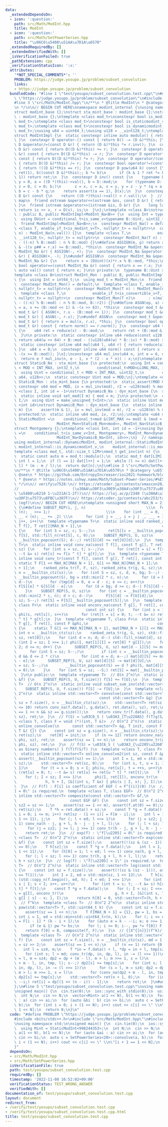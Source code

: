 ```yaml
---
data:
  _extendedDependsOn:
  - icon: ':question:'
    path: src/Math/ModInt.hpp
    title: ModInt
  - icon: ':question:'
    path: src/Math/SetPowerSeries.hpp
    title: "\u96C6\u5408\u51AA\u7D1A\u6570"
  _extendedRequiredBy: []
  _extendedVerifiedWith: []
  _isVerificationFailed: true
  _pathExtension: cpp
  _verificationStatusIcon: ':x:'
  attributes:
    '*NOT_SPECIAL_COMMENTS*': ''
    PROBLEM: https://judge.yosupo.jp/problem/subset_convolution
    links:
    - https://judge.yosupo.jp/problem/subset_convolution
  bundledCode: "#line 1 \"test/yosupo/subset_convolution.test.cpp\"\n#define PROBLEM\
    \ \"https://judge.yosupo.jp/problem/subset_convolution\"\n#include <bits/stdc++.h>\n\
    #line 3 \"src/Math/ModInt.hpp\"\n/**\n * @title ModInt\n * @category \u6570\u5B66\
    \n */\n\n// BEGIN CUT HERE\nnamespace modint_internal {\nusing namespace std;\n\
    struct modint_base {};\nstruct sta_mint_base : modint_base {};\nstruct dyn_mint_base\
    \ : modint_base {};\ntemplate <class mod_t>\nconstexpr bool is_modint_v = is_base_of_v<modint_base,\
    \ mod_t>;\ntemplate <class mod_t>\nconstexpr bool is_staticmodint_v = is_base_of_v<sta_mint_base,\
    \ mod_t>;\ntemplate <class mod_t>\nconstexpr bool is_dynamicmodint_v = is_base_of_v<dyn_mint_base,\
    \ mod_t>;\nusing u64 = uint64_t;\nusing u128 = __uint128_t;\ntemplate <class D>\n\
    struct ModIntImpl {\n  static constexpr inline auto modulo() { return D::mod;\
    \ }\n  constexpr D operator-() const { return D() -= (D &)*this; }\n  constexpr\
    \ D &operator/=(const D &r) { return (D &)*this *= r.inv(); }\n  constexpr D operator+(const\
    \ D &r) const { return D((D &)*this) += r; }\n  constexpr D operator-(const D\
    \ &r) const { return D((D &)*this) -= r; }\n  constexpr D operator*(const D &r)\
    \ const { return D((D &)*this) *= r; }\n  constexpr D operator/(const D &r) const\
    \ { return D((D &)*this) /= r; }\n  constexpr bool operator!=(const D &r) const\
    \ { return !((D &)*this == r); }\n  constexpr D pow(u64 k) const {\n    for (D\
    \ ret(1), b((const D &)*this);; b *= b)\n      if (k & 1 ? ret *= b : 0; !(k >>=\
    \ 1)) return ret;\n  }\n  constexpr D inv() const {\n    typename D::Int x = 1,\
    \ y = 0, a = ((D *)this)->val(), b = D::mod;\n    for (typename D::Int q = 0,\
    \ z = 0, c = 0; b;)\n      z = x, c = a, x = y, y = z - y * (q = a / b), a = b,\
    \ b = c - b * q;\n    return assert(a == 1), D(x);\n  }\n  constexpr bool operator<(const\
    \ D &r) const {\n    return ((D *)this)->val() < r.val();\n  }  // for set or\
    \ map\n  friend ostream &operator<<(ostream &os, const D &r) { return os << r.val();\
    \ }\n  friend istream &operator>>(istream &is, D &r) {\n    long long v;\n   \
    \ return is >> v, r = D(v), is;\n  }\n};\ntemplate <class B>\nstruct ModInt_Na\
    \ : public B, public ModIntImpl<ModInt_Na<B>> {\n  using Int = typename B::Int;\n\
    \  using DUint = conditional_t<is_same_v<typename B::Uint, uint32_t>, u64, u128>;\n\
    \  friend ModIntImpl<ModInt_Na<B>>;\n  constexpr ModInt_Na() = default;\n  template\
    \ <class T, enable_if_t<is_modint_v<T>, nullptr_t> = nullptr>\n  constexpr ModInt_Na(T\
    \ n) : ModInt_Na(n.val()) {}\n  template <class T,\n            enable_if_t<is_convertible_v<T,\
    \ __int128_t>, nullptr_t> = nullptr>\n  constexpr ModInt_Na(T n) : x(n < 0 ? B::mod\
    \ - ((-n) % B::mod) : n % B::mod) {}\n#define ASSIGN(m, p) return x m## = B::mod\
    \ & -((x p## = r.x) >= B::mod), *this\n  constexpr ModInt_Na &operator+=(const\
    \ ModInt_Na &r) { ASSIGN(-, +); }\n  constexpr ModInt_Na &operator-=(const ModInt_Na\
    \ &r) { ASSIGN(+, -); }\n#undef ASSIGN\n  constexpr ModInt_Na &operator*=(const\
    \ ModInt_Na &r) {\n    return x = (DUint)(x)*r.x % B::mod, *this;\n  }\n  constexpr\
    \ bool operator==(const ModInt_Na &r) const { return x == r.x; }\n  constexpr\
    \ auto val() const { return x; }\n\n private:\n  typename B::Uint x = 0;\n};\n\
    template <class B>\nstruct ModInt_Mon : public B, public ModIntImpl<ModInt_Mon<B>>\
    \ {\n  using Int = int64_t;\n  using mod_t = ModInt_Mon;\n  friend ModIntImpl<ModInt_Mon<B>>;\n\
    \  constexpr ModInt_Mon() = default;\n  template <class T, enable_if_t<is_modint_v<T>,\
    \ nullptr_t> = nullptr>\n  constexpr ModInt_Mon(T n) : ModInt_Mon(n.val()) {}\n\
    \  template <class T,\n            enable_if_t<is_convertible_v<T, __int128_t>,\
    \ nullptr_t> = nullptr>\n  constexpr ModInt_Mon(T n)\n      : x(mul(n < 0 ? B::mod\
    \ - ((-n) % B::mod) : n % B::mod, B::r2)) {}\n#define ASGN(op, a) return x op##\
    \ = a, x += (B::mod << 1) & -(x >> 63), *this\n  constexpr mod_t &operator+=(const\
    \ mod_t &r) { ASGN(+, r.x - (B::mod << 1)); }\n  constexpr mod_t &operator-=(const\
    \ mod_t &r) { ASGN(-, r.x); }\n#undef ASGN\n  constexpr mod_t &operator*=(const\
    \ mod_t &r) { return x = mul(x, r.x), *this; }\n  constexpr bool operator==(const\
    \ mod_t &r) const { return norm() == r.norm(); }\n  constexpr u64 val() const\
    \ {\n    u64 ret = reduce(x) - B::mod;\n    return ret + (B::mod & -(ret >> 63));\n\
    \  }\n\n private:\n  static constexpr inline u64 reduce(const u128 &w) {\n   \
    \ return u64(w >> 64) + B::mod - ((u128(u64(w) * B::iv) * B::mod) >> 64);\n  }\n\
    \  static constexpr inline u64 mul(u64 l, u64 r) { return reduce(u128(l) * r);\
    \ }\n  u64 x = 0;\n  constexpr inline u64 norm() const { return x - (B::mod &\
    \ -(x >= B::mod)); }\n};\nconstexpr u64 mul_inv(u64 n, int e = 6, u64 x = 1) {\n\
    \  return e ? mul_inv(n, e - 1, x * (2 - x * n)) : x;\n}\ntemplate <u64 MOD>\n\
    struct StaticB_Na : sta_mint_base {\n protected:\n  using Int = conditional_t\
    \ < MOD < INT_MAX, int32_t,\n        conditional_t<MOD<LLONG_MAX, int64_t, __int128_t>>;\n\
    \  using Uint = conditional_t < MOD < INT_MAX, uint32_t,\n        conditional_t<MOD<LLONG_MAX,\
    \ u64, u128>>;\n  static constexpr Uint mod = MOD;\n};\ntemplate <u64 MOD>\nstruct\
    \ StaticB_Mon : sta_mint_base {\n protected:\n  static_assert(MOD & 1);\n  static\
    \ constexpr u64 mod = MOD, iv = mul_inv(mod), r2 = -u128(mod) % mod;\n};\ntemplate\
    \ <class I, int id = -1>\nstruct DynamicB_Na : dyn_mint_base {\n  static_assert(is_integral_v<I>);\n\
    \  static inline void set_mod(I m) { mod = m; }\n\n protected:\n  using Int =\
    \ I;\n  using Uint = make_unsigned_t<Int>;\n  static inline Uint mod;\n};\ntemplate\
    \ <int id>\nstruct DynamicB_Mon : dyn_mint_base {\n  static inline void set_mod(u64\
    \ m) {\n    assert(m & 1), iv = mul_inv(mod = m), r2 = -u128(m) % m;\n  }\n\n\
    \ protected:\n  static inline u64 mod, iv, r2;\n};\ntemplate <u64 mod>\nusing\
    \ StaticModInt =\n    conditional_t<mod &(INT_MAX <= mod) & (mod < LLONG_MAX),\n\
    \                  ModInt_Mon<StaticB_Mon<mod>>, ModInt_Na<StaticB_Na<mod>>>;\n\
    struct Montgomery {};\ntemplate <class Int, int id = -1>\nusing DynamicModInt\
    \ =\n    conditional_t<is_same_v<Int, Montgomery>, ModInt_Mon<DynamicB_Mon<id>>,\n\
    \                  ModInt_Na<DynamicB_Na<Int, id>>>;\n}  // namespace modint_internal\n\
    using modint_internal::DynamicModInt, modint_internal::StaticModInt,\n    modint_internal::Montgomery,\
    \ modint_internal::is_dynamicmodint_v,\n    modint_internal::is_modint_v, modint_internal::is_staticmodint_v;\n\
    template <class mod_t, std::size_t LIM>\nmod_t get_inv(int n) {\n  static_assert(is_modint_v<mod_t>);\n\
    \  static const auto m = mod_t::modulo();\n  static mod_t dat[LIM];\n  static\
    \ int l = 1;\n  if (l == 1) dat[l++] = 1;\n  while (l <= n) dat[l++] = dat[m %\
    \ l] * (m - m / l);\n  return dat[n];\n}\n#line 3 \"src/Math/SetPowerSeries.hpp\"\
    \n/**\n * @title \u96C6\u5408\u51AA\u7D1A\u6570\n * @category \u6570\u5B66\n *\
    \ @see\n * https://github.com/EntropyIncreaser/ioi2021-homework/blob/master/thesis/main.tex\n\
    \ * @see\n * https://notes.sshwy.name/Math/Subset-Power-Series/#%E5%88%86%E6%B2%BB%E5%8D%B7%E7%A7%AF-1\n\
    \ */\n\n// verify\u7528:\n// https://atcoder.jp/contests/xmascon20/tasks/xmascon20_h\n\
    //                        (\u30AA\u30F3\u30E9\u30A4\u30F3\u7573\u8FBC\u307F2 or\
    \ \u5408\u6210 1-\u221A(1-2f))\n// https://loj.ac/p/2340 (\u30AA\u30F3\u30E9\u30A4\
    \u30F3\u7573\u8FBC\u307F)\n// https://atcoder.jp/contests/abc253/tasks/abc253_h\
    \ (egf)\n\n// BEGIN CUT HERE\n\ntemplate <unsigned short MAX_N = 21>\nstruct SetPowerSeries\
    \ {\n#define SUBSET_REP(i, j, n)                           \\\n  for (int _ =\
    \ (n); _ >>= 1;)                         \\\n    for (int __ = 0, _2 = _ << 1;\
    \ __ < (n); __ += _2) \\\n      for (int j = __, i = j | _, ___ = i; j < ___;\
    \ j++, i++)\n  template <typename T>\n  static inline void ranked_zeta_tr(const\
    \ T f[], T ret[][MAX_N + 1],\n                                    const int sz)\
    \ {\n    for (int S = sz, c; S--;)\n      ret[S][c = __builtin_popcount(S)] =\
    \ f[S], std::fill_n(ret[S], c, 0);\n    SUBSET_REP(S, U, sz)\n    for (int d =\
    \ __builtin_popcount(S); d--;) ret[S][d] += ret[U][d];\n  }\n  template <typename\
    \ T>\n  static inline void conv_na(const T f[], const T g[], T ret[], const int\
    \ sz) {\n    for (int s = sz, t; s--;)\n      for (ret[t = s] = f[s] * g[0]; t;\
    \ --t &= s) ret[s] += f[s ^ t] * g[t];\n  }\n  template <typename T>\n  static\
    \ inline void conv_tr(const T f[], const T g[], T ret[], const int sz) {\n   \
    \ static T F[1 << MAX_N][MAX_N + 1], G[1 << MAX_N][MAX_N + 1];\n    T tmp[MAX_N\
    \ + 1];\n    ranked_zeta_tr(f, F, sz), ranked_zeta_tr(g, G, sz);\n    const int\
    \ n = __builtin_ctz(sz);\n    for (int S = sz, c, d, e, bg; S--;) {\n      c =\
    \ __builtin_popcount(S), bg = std::min(2 * c, n);\n      for (d = bg; d >= c;\
    \ d--)\n        for (tmp[d] = 0, e = d - c; e <= c; e++)\n          tmp[d] +=\
    \ F[S][e] * G[S][d - e];\n      for (d = bg; d >= c; d--) F[S][d] = tmp[d];\n\
    \    }\n    SUBSET_REP(S, U, sz)\n    for (int c = __builtin_popcount(U), d =\
    \ std::min(2 * c, n); d > c; d--)\n      F[S][d] -= F[U][d];\n    for (int S =\
    \ sz; S--;) ret[S] = F[S][__builtin_popcount(S)];\n  }\n  template <typename T,\
    \ class F>\n  static inline void onconv_na(const T g[], T ret[], const F &phi,\n\
    \                               const int sz) {\n    for (int s = 1, t; s < sz;\
    \ phi(s, ret[s]), s++)\n      for (ret[t = s] = 0; t; --t &= s) ret[s] += ret[s\
    \ ^ t] * g[t];\n  }\n  template <typename T, class F>\n  static inline void onconv_tr(const\
    \ T g[], T ret[], const F &phi,\n                               const int sz)\
    \ {\n    static T G[1 << MAX_N][MAX_N + 1], mat[MAX_N + 1][1 << MAX_N];\n    const\
    \ int n = __builtin_ctz(sz);\n    ranked_zeta_tr(g, G, sz), std::fill_n(mat[0],\
    \ sz, ret[0]);\n    for (int d = n; d; d--) std::fill_n(mat[d], sz, 0);\n    for\
    \ (int I = sz; I >>= 1;) phi(I, mat[1][I] = ret[0] * g[I]);\n    for (int d =\
    \ 2; d <= n; d++) {\n      SUBSET_REP(S, U, sz) mat[d - 1][S] += mat[d - 1][U];\n\
    \      for (int S = sz; S--;)\n        if (int c = __builtin_popcount(S); c <=\
    \ d && d <= 2 * c)\n          for (int e = d; e--;) mat[d][S] += mat[e][S] * G[S][d\
    \ - e];\n      SUBSET_REP(S, U, sz) mat[d][S] -= mat[d][U];\n      for (int S\
    \ = sz; S--;)\n        __builtin_popcount(S) == d ? phi(S, mat[d][S]), 0 : (mat[d][S]\
    \ = 0);\n    }\n    for (int S = sz; --S;) ret[S] = mat[__builtin_popcount(S)][S];\n\
    \  }\n\n public:\n  template <typename T>  // O(n 2^n)\n  static inline void subset_sum(std::vector<T>\
    \ &f) {\n    SUBSET_REP(S, U, f.size()) f[S] += f[U];\n  }\n  template <typename\
    \ T>  // O(n 2^n)\n  static inline void subset_sum_inv(std::vector<T> &f) {\n\
    \    SUBSET_REP(S, U, f.size()) f[S] -= f[U];\n  }\n  template <class T>  // O(n^2\
    \ 2^n)\n  static inline std::vector<T> convolve(const std::vector<T> &f,\n   \
    \                                     const std::vector<T> &g) {\n    const int\
    \ sz = f.size(), n = __builtin_ctz(sz);\n    std::vector<T> ret(sz);\n    if (n\
    \ <= 10) return conv_na(f.data(), g.data(), ret.data(), sz), ret;\n    assert(sz\
    \ == 1 << n && sz == g.size());\n    return conv_tr(f.data(), g.data(), ret.data(),\
    \ sz), ret;\n  }\n  // f(S) = \u03C6_S ( \u03A3_{T\u228AS} f(T)g(S/T) )\n  template\
    \ <class T, class F = void (*)(int, T &)>  // O(n^2 2^n)\n  static inline std::vector<T>\
    \ online_convolve(\n      const std::vector<T> &g, T init, const F &phi = [](int,\
    \ T &) {}) {\n    const int sz = g.size(), n = __builtin_ctz(sz);\n    std::vector<T>\
    \ ret(sz);\n    ret[0] = init;\n    if (n <= 12) return onconv_na(g.data(), ret.data(),\
    \ phi, sz), ret;\n    assert(sz == 1 << n);\n    return onconv_tr(g.data(), ret.data(),\
    \ phi, sz), ret;\n  }\n  // f(S) = \u03C6_S ( \u03A3_{\u2205\u2260T\u228AS & (T<(S/T)\
    \ as binary numbers) } f(T)f(S/T) )\n  template <class T, class F>  // O(n^2 2^n)\n\
    \  static inline std::vector<T> online_convolve2(int sz, const F &phi) {\n   \
    \ assert(__builtin_popcount(sz) == 1);\n    int I = 1, ed = std::min(1 << 13,\
    \ sz);\n    std::vector<T> ret(sz, 0);\n    for (int s, t, u = 1; I < ed; I <<=\
    \ 1)\n      for (t = s = 0; s < I; phi(u, ret[u]), t = ++s, u++)\n        for\
    \ (ret[u] = 0; t; --t &= s) ret[u] += ret[u ^ t] * ret[t];\n    T *h = ret.data();\n\
    \    for (; I < sz; I <<= 1)\n      phi(I, ret[I]), onconv_tr(\n             \
    \             h, h + I, [&](int s, T &x) { phi(s | I, x); }, I);\n    return ret;\n\
    \  }\n  // F(f) : F[i] is coefficient of EGF ( = F^{(i)}(0) )\n  // \"f[\u2205\
    ] = 0\" is required.\n  template <class T, class EGF>  // O(n^2 2^n)\n  static\
    \ inline std::vector<T> composite(const std::vector<T> &f,\n                 \
    \                        const EGF &F) {\n    const int sz = f.size(), m = __builtin_ctz(sz),\
    \ sz2 = sz >> 1;\n    assert(sz == 1 << m), assert(f.at(0) == 0);\n    std::vector<T>\
    \ ret(sz);\n    T *h = ret.data() + sz;\n    const T *g = f.data();\n    for (int\
    \ i = 0; i <= m; i++) ret[sz - (1 << i)] = F[m - i];\n    int l = 1, ed = std::min(sz,\
    \ 1 << 11), j;\n    for (; l < ed; l <<= 1)\n      for (j = sz2; j >= l; j >>=\
    \ 1) conv_na(h - j, g + l, h - j - j + l, l);\n    for (; l < sz; l <<= 1)\n \
    \     for (j = sz2; j >= l; j >>= 1) conv_tr(h - j, g + l, h - j - j + l, l);\n\
    \    return ret;\n  }\n  // exp(f) : \"f[\u2205] = 0\" is required.\n  template\
    \ <class T>  // O(n^2 2^n)\n  static inline std::vector<T> exp(const std::vector<T>\
    \ &f) {\n    const int sz = f.size();\n    assert(!(sz & (sz - 1))), assert(f.at(0)\
    \ == 0);\n    T h[sz];\n    const T *g = f.data();\n    int l = 1, ed = std::min(sz,\
    \ 1 << 11);\n    for (h[0] = 1; l < ed; l <<= 1) conv_na(h, g + l, h + l, l);\n\
    \    for (; l < sz; l <<= 1) conv_tr(h, g + l, h + l, l);\n    return std::vector<T>(h,\
    \ h + sz);\n  }\n  // log(f) : \"f[\u2205] = 1\" is required.\n  template <class\
    \ T>  // O(n^2 2^n)\n  static inline std::vector<T> log(const std::vector<T> &f)\
    \ {\n    const int sz = f.size();\n    assert(!(sz & (sz - 1))), assert(f.at(0)\
    \ == T(1));\n    int I = 2, ed = std::min(sz, 1 << 13);\n    T h[sz];\n    for\
    \ (std::copy_n(f.begin(), ed, h); I < ed; I <<= 1)\n      for (int s = 1, u =\
    \ s | I; s < I; s++, u++)\n        for (int t = s; t; --t &= s) h[u] -= h[u ^\
    \ t] * f[t];\n    const T *g = f.data();\n    for (; I < sz; I <<= 1)\n      h[I]\
    \ = g[I], onconv_tr(\n                       g, h + I, [&](int s, T &x) { x =\
    \ g[I | s] - x; }, I);\n    return h[0] = 0, std::vector<T>(h, h + sz);\n  }\n\
    \  // f^k\n  template <class T>  // O(n^2 2^n)\n  static inline std::vector<T>\
    \ pow(std::vector<T> f, std::uint64_t k) {\n    const int sz = f.size(), n = __builtin_ctz(sz);\n\
    \    assert(sz == 1 << n);\n    T F[MAX_N + 1] = {1}, pw = 1, bs = f[0];\n   \
    \ int i = 1, ed = std::min<std::uint64_t>(n, k);\n    for (; i <= ed; i++) F[i]\
    \ = F[i - 1] * (k - i + 1);\n    for (auto e = k - --i; e; e >>= 1, bs *= bs)\n\
    \      if (e & 1) pw *= bs;\n    for (; i >= 0; i--, pw *= f[0]) F[i] *= pw;\n\
    \    return f[0] = 0, composite(f, F);\n  }\n  // {[X^{[n]}](f^k)/(k!)} for k=0,1,...,n\n\
    \  template <class T>  // O(n^2 2^n)\n  static inline std::vector<T> egf(std::vector<T>\
    \ f) {\n    const int sz = f.size(), n = __builtin_ctz(sz), md = 1 << 11, sz4\
    \ = sz >> 2;\n    assert(sz == 1 << n);\n    if (n == 1) return {0, f[1]};\n \
    \   int l = sz4, m;\n    T *in = f.data() + l, *dp = in + l, tmp[sz4], *dp2;\n\
    \    for (int s; l > md; conv_tr(dp, in, dp, l), in -= (l >>= 1))\n      for (s\
    \ = l, m = sz4; dp2 = dp + (m - l), m > l; m >>= 1, s = l)\n        for (conv_tr(dp2\
    \ + m - l, in, tmp, l); s--;) dp2[s] += tmp[s];\n    for (int s; l; conv_na(dp,\
    \ in, dp, l), in -= (l >>= 1))\n      for (s = l, m = sz4; dp2 = dp + (m - l),\
    \ m > l; m >>= 1, s = l)\n        for (conv_na(dp2 + m - l, in, tmp, l); s--;)\
    \ dp2[s] += tmp[s];\n    std::vector<T> ret(n + 1, 0);\n    for (int i = n + 1;\
    \ --i;) ret[i] = dp[(1 << (n - i)) - 1];\n    return ret;\n  }\n#undef SUBSET_REP\n\
    };\n#line 5 \"test/yosupo/subset_convolution.test.cpp\"\nusing namespace std;\n\
    \nsigned main() {\n  cin.tie(0);\n  ios::sync_with_stdio(0);\n  using Mint = StaticModInt<998244353>;\n\
    \  int N;\n  cin >> N;\n  vector<Mint> a(1 << N), b(1 << N);\n  for (auto &ai\
    \ : a) cin >> ai;\n  for (auto &bi : b) cin >> bi;\n  auto c = SetPowerSeries<20>::convolve(a,\
    \ b);\n  for (int i = 0; i < (1 << N); i++) cout << c[i] << \" \\n\"[i + 1 ==\
    \ 1 << N];\n  return 0;\n}\n"
  code: "#define PROBLEM \"https://judge.yosupo.jp/problem/subset_convolution\"\n\
    #include <bits/stdc++.h>\n#include \"src/Math/ModInt.hpp\"\n#include \"src/Math/SetPowerSeries.hpp\"\
    \nusing namespace std;\n\nsigned main() {\n  cin.tie(0);\n  ios::sync_with_stdio(0);\n\
    \  using Mint = StaticModInt<998244353>;\n  int N;\n  cin >> N;\n  vector<Mint>\
    \ a(1 << N), b(1 << N);\n  for (auto &ai : a) cin >> ai;\n  for (auto &bi : b)\
    \ cin >> bi;\n  auto c = SetPowerSeries<20>::convolve(a, b);\n  for (int i = 0;\
    \ i < (1 << N); i++) cout << c[i] << \" \\n\"[i + 1 == 1 << N];\n  return 0;\n\
    }"
  dependsOn:
  - src/Math/ModInt.hpp
  - src/Math/SetPowerSeries.hpp
  isVerificationFile: true
  path: test/yosupo/subset_convolution.test.cpp
  requiredBy: []
  timestamp: '2022-11-08 16:52:02+09:00'
  verificationStatus: TEST_WRONG_ANSWER
  verifiedWith: []
documentation_of: test/yosupo/subset_convolution.test.cpp
layout: document
redirect_from:
- /verify/test/yosupo/subset_convolution.test.cpp
- /verify/test/yosupo/subset_convolution.test.cpp.html
title: test/yosupo/subset_convolution.test.cpp
---
```

